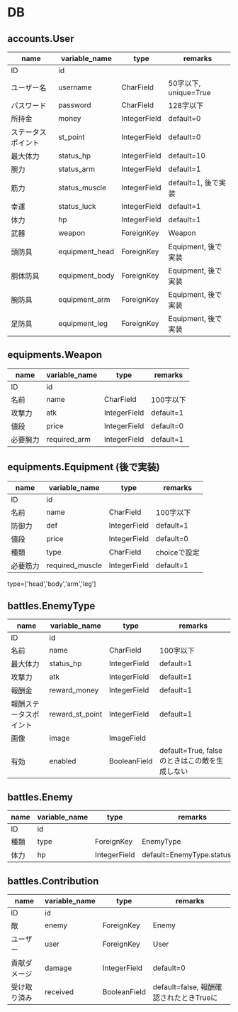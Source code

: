 # DB

## accounts.User

|name|variable_name|type|remarks|
|-|-|-|-|
|ID|id|||
|ユーザー名|username|CharField|50字以下, unique=True|
|パスワード|password|CharField|128字以下|
|所持金|money|IntegerField|default=0|
|ステータスポイント|st_point|IntegerField|default=0|
|最大体力|status_hp|IntegerField|default=10|
|腕力|status_arm|IntegerField|default=1|
|筋力|status_muscle|IntegerField|default=1, 後で実装|
|幸運|status_luck|IntegerField|default=1|
|体力|hp|IntegerField|default=1|
|武器|weapon|ForeignKey|Weapon|
|頭防具|equipment_head|ForeignKey|Equipment, 後で実装|
|胴体防具|equipment_body|ForeignKey|Equipment, 後で実装|
|腕防具|equipment_arm|ForeignKey|Equipment, 後で実装|
|足防具|equipment_leg|ForeignKey|Equipment, 後で実装|

## equipments.Weapon

|name|variable_name|type|remarks|
|-|-|-|-|
|ID|id|||
|名前|name|CharField|100字以下|
|攻撃力|atk|IntegerField|default=1|
|値段|price|IntegerField|default=0|
|必要腕力|required_arm|IntegerField|default=1|

## equipments.Equipment (後で実装)

|name|variable_name|type|remarks|
|-|-|-|-|
|ID|id|||
|名前|name|CharField|100字以下|
|防御力|def|IntegerField|default=1|
|値段|price|IntegerField|default=0|
|種類|type|CharField|choiceで設定|
|必要筋力|required_muscle|IntegerField|default=1|

type=['head','body','arm','leg']

## battles.EnemyType

|name|variable_name|type|remarks|
|-|-|-|-|
|ID|id|||
|名前|name|CharField|100字以下|
|最大体力|status_hp|IntegerField|default=1|
|攻撃力|atk|IntegerField|default=1|
|報酬金|reward_money|IntegerField|default=1|
|報酬ステータスポイント|reward_st_point|IntegerField|default=1|
|画像|image|ImageField||
|有効|enabled|BooleanField|default=True, falseのときはこの敵を生成しない|

## battles.Enemy

|name|variable_name|type|remarks|
|-|-|-|-|
|ID|id|||
|種類|type|ForeignKey|EnemyType|
|体力|hp|IntegerField|default=EnemyType.status_hp|

## battles.Contribution

|name|variable_name|type|remarks|
|-|-|-|-|
|ID|id|||
|敵|enemy|ForeignKey|Enemy|
|ユーザー|user|ForeignKey|User|
|貢献ダメージ|damage|IntegerField|default=0|
|受け取り済み|received|BooleanField|default=false, 報酬確認されたときTrueに|
